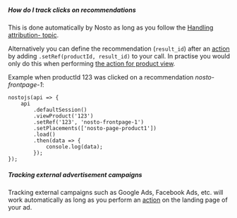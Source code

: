##### How do I track clicks on recommendations
This is done automatically by Nosto as long as you follow the [Handling attribution- topic](SPA:-Basics.md#handling-attribution-1).

Alternatively you can define the recommendation (`result_id`) after an [action](Session-API---Terminology.md#action) by adding `.setRef(productId, result_id)` to your call. In practise you would only do this when performing [the action for product view](SPA:-Basics.md#upon-viewing-a-product).

Example when productId 123 was clicked on a recommendation _nosto-frontpage-1_:

```
nostojs(api => {
    api
        .defaultSession()
        .viewProduct('123')
        .setRef('123', 'nosto-frontpage-1')
        .setPlacements(['nosto-page-product1'])
        .load()
        .then(data => {
            console.log(data);
        });
});
```

##### Tracking external advertisement campaigns
Tracking external campaigns such as Google Ads, Facebook Ads, etc. will work automatically as long as you perform an [action](Session-API---Terminology.md#action)  on the landing page of your ad.